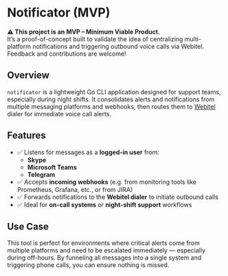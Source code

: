 # Notificator (MVP)

**⚠️ This project is an MVP – Minimum Viable Product.**  
It’s a proof-of-concept built to validate the idea of centralizing multi-platform notifications and triggering outbound voice calls via Webitel. Feedback and contributions are welcome!

## Overview

`notificator` is a lightweight Go CLI application designed for support teams, especially during night shifts. It consolidates alerts and notifications from multiple messaging platforms and webhooks, then routes them to [Webitel](https://www.webitel.com/) dialer for immediate voice call alerts.

## Features

- ✅ Listens for messages as a **logged-in user** from:
    - **Skype**
    - **Microsoft Teams**
    - **Telegram**
- ✅ Accepts **incoming webhooks** (e.g. from monitoring tools like Prometheus, Grafana, etc., or from JIRA)
- ✅ Forwards notifications to the **Webitel dialer** to initiate outbound calls
- ✅ Ideal for **on-call systems** or **night-shift support** workflows

## Use Case

This tool is perfect for environments where critical alerts come from multiple platforms and need to be escalated immediately — especially during off-hours. By funneling all messages into a single system and triggering phone calls, you can ensure nothing is missed.
